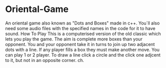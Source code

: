 # Oriental-Game
An oriental game also known as "Dots and Boxes"  made in c++. You`ll also need some audio files with the specified names in the code for it to have sound.
How To Play
This is a computerised version of the old classic which lets you play the game. The aim is complete more boxes than your opponent. You and your opponent take it in turns to join up two adjacent dots with a line. If any player fills a box they must make another move. You can play 1 or 2 player.
To draw a line click a circle and the click one adjcent to it, but not in an opposite corner.
ch.
